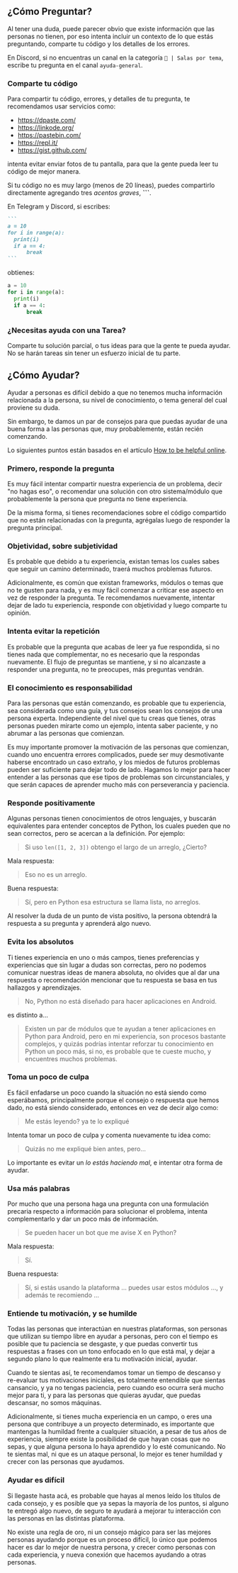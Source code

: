 ## ¿Cómo Preguntar?

Al tener una duda, puede parecer obvio que existe información
que las personas no tienen, por eso intenta incluir un contexto
de lo que estás preguntando, comparte tu código y los detalles
de los errores.

En Discord, si no encuentras un canal en la categoría `📖 | Salas por tema`,
escribe tu pregunta en el canal `ayuda-general`.

### Comparte tu código

Para compartir tu código, errores, y detalles de tu pregunta, te recomendamos
usar servicios como:

- https://dpaste.com/
- https://linkode.org/
- https://pastebin.com/
- https://repl.it/
- https://gist.github.com/

intenta evitar enviar fotos de tu pantalla, para que la gente pueda leer tu
código de mejor manera.

Si tu código no es muy largo (menos de 20 líneas), puedes compartirlo
directamente agregando tres *acentos graves*, **```**.

En Telegram y Discord, si escribes:

~~~ markdown
```
a = 10
for i in range(a):
  print(i)
  if a == 4:
      break
```
~~~

obtienes:

```python
a = 10
for i in range(a):
  print(i)
  if a == 4:
      break
```

### ¿Necesitas ayuda con una Tarea?

Comparte tu solución parcial, o tus ideas para que la gente te pueda ayudar.
No se harán tareas sin tener un esfuerzo inicial de tu parte.

## ¿Cómo Ayudar?

Ayudar a personas es difícil debido a que no tenemos mucha información
relacionada a la persona, su nivel de conocimiento, o tema general del cual
proviene su duda.

Sin embargo, te damos un par de consejos para que puedas ayudar de una buena
forma a las personas que, muy probablemente, están recién comenzando.

Lo siguientes puntos están basados en el artículo
[How to be helpful
online](https://nedbatchelder.com/blog/202009/how_to_be_helpful_online.html).

### Primero, responde la pregunta

Es muy fácil intentar compartir nuestra experiencia de un problema,
decir "no hagas eso", o recomendar una solución con otro sistema/módulo
que probablemente la persona que pregunta no tiene experiencia.

De la misma forma, si tienes recomendaciones sobre el código compartido
que no están relacionadas con la pregunta, agrégalas luego de responder
la pregunta principal.

### Objetividad, sobre subjetividad

Es probable que debido a tu experiencia, existan temas los cuales sabes que
seguir un camino determinado, traerá muchos problemas futuros.

Adicionalmente, es común que existan frameworks, módulos o temas
que no te gusten para nada, y es muy fácil comenzar a criticar ese aspecto
en vez de responder la pregunta. Te recomendamos nuevamente, intentar dejar
de lado tu experiencia, responde con objetividad y luego comparte
tu opinión.

### Intenta evitar la repetición

Es probable que la pregunta que acabas de leer ya fue respondida,
si no tienes nada que complementar, no es necesario que la respondas
nuevamente.
El flujo de preguntas se mantiene, y si no alcanzaste a responder una
pregunta, no te preocupes, más preguntas vendrán.

### El conocimiento es responsabilidad

Para las personas que están comenzando, es probable que tu experiencia,
sea considerada como una guía, y tus consejos sean los consejos de una
persona experta. Independiente del nivel que tu creas que tienes,
otras personas pueden mirarte como un ejemplo, intenta saber paciente,
y no abrumar a las personas que comienzan.

Es muy importante promover la motivación de las personas que comienzan,
cuando uno encuentra errores complicados, puede ser muy desmotivante
haberse encontrado un caso extraño, y los miedos de futuros problemas
pueden ser suficiente para dejar todo de lado. Hagamos lo mejor para
hacer entender a las personas que ese tipos de problemas son
circunstanciales, y que serán capaces de aprender mucho más con
perseverancia y paciencia.

### Responde positivamente

Algunas personas tienen conocimientos de otros lenguajes, y buscarán
equivalentes para entender conceptos de Python, los cuales pueden que
no sean correctos, pero se acercan a la definición. Por ejemplo:

> Si uso `len([1, 2, 3])` obtengo el largo de un arreglo, ¿Cierto?

Mala respuesta:

> Eso no es un arreglo.

Buena respuesta:

> Sí, pero en Python esa estructura se llama lista, no arreglos.

Al resolver la duda de un punto de vista positivo, la persona obtendrá la
respuesta a su pregunta y aprenderá algo nuevo.

### Evita los absolutos

Ti tienes experiencia en uno o más campos, tienes preferencias y experiencias
que sin lugar a dudas son correctas, pero no podemos comunicar nuestras ideas
de manera absoluta, no olvides que al dar una respuesta o recomendación
mencionar que tu respuesta se basa en tus hallazgos y aprendizajes.

> No, Python no está diseñado para hacer aplicaciones en Android.

es distinto a...

> Existen un par de módulos que te ayudan a tener aplicaciones en Python
> para Android, pero en mi experiencia, son procesos bastante complejos,
> y quizás podrías intentar reforzar tu conocimiento en Python un poco
> más, si no, es probable que te cueste mucho, y encuentres muchos problemas.

### Toma un poco de culpa

Es fácil enfadarse un poco cuando la situación no está siendo como esperábamos,
principalmente porque el consejo o respuesta que hemos dado, no está siendo
considerado, entonces en vez de decir algo como:

> Me estás leyendo? ya te lo expliqué

Intenta tomar un poco de culpa y comenta nuevamente tu idea como:

> Quizás no me expliqué bien antes, pero...

Lo importante es evitar un *lo estás haciendo mal*, e intentar otra
forma de ayudar.

### Usa más palabras

Por mucho que una persona haga una pregunta con una formulación precaria
respecto a información para solucionar el problema, intenta complementarlo
y dar un poco más de información.

> Se pueden hacer un bot que me avise X en Python?

Mala respuesta:

> Sí.

Buena respuesta:

> Sí, si estás usando la plataforma ... puedes usar estos módulos
> ..., y además te recomiendo ...

### Entiende tu motivación, y se humilde

Todas las personas que interactúan en nuestras plataformas, son personas
que utilizan su tiempo libre en ayudar a personas, pero con el tiempo
es posible que tu paciencia se desgaste, y que puedas convertir tus
respuestas a frases con un tono enfocado en lo que está mal, y dejar
a segundo plano lo que realmente era tu motivación inicial, ayudar.

Cuando te sientas así, te recomendamos tomar un tiempo de descanso
y re-evaluar tus motivaciones iniciales, es totalmente entendible
que sientas cansancio, y ya no tengas paciencia, pero cuando eso ocurra
será mucho mejor para ti, y para las personas que quieras ayudar,
que puedas descansar, no somos máquinas.

Adicionalmente, si tienes mucha experiencia en un campo, o eres una
persona que contribuye a un proyecto determinado, es importante que
mantengas la humildad frente a cualquier situación, a pesar de tus
años de experiencia, siempre existe la posibilidad de que hayan cosas
que no sepas, y que alguna persona lo haya aprendido y lo esté
comunicando. No te sientas mal, ni que es un ataque personal, lo mejor
es tener humildad y crecer con las personas que ayudamos.

### Ayudar es difícil

Si llegaste hasta acá, es probable que hayas al menos leído los títulos
de cada consejo, y es posible que ya sepas la mayoría de los puntos,
si alguno te entregó algo nuevo, de seguro te ayudará a mejorar tu
interacción con las personas en las distintas plataforma.

No existe una regla de oro, ni un consejo mágico para ser las mejores
personas ayudando porque es un proceso difícil, lo único que podemos
hacer es dar lo mejor de nuestra persona, y crecer como personas con
cada experiencia, y nueva conexión que hacemos ayudando a otras personas.

